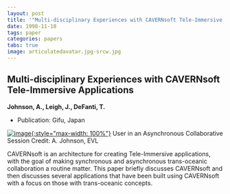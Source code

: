 ```yaml
---
layout: post
title: '"Multi-disciplinary Experiences with CAVERNsoft Tele-Immersive Applications"'
date: 1998-11-18
tags: paper
categories: papers
tabs: true
image: articulatedavatar.jpg-srcw.jpg
---
```


## Multi-disciplinary Experiences with CAVERNsoft Tele-Immersive Applications
**Johnson, A., Leigh, J., DeFanti, T.**
- Publication: Gifu, Japan


[![image](https://www.evl.uic.edu/output/originals/articulatedavatar.jpg-srcw.jpg){:style="max-width: 100%"}](https://www.evl.uic.edu/output/originals/articulatedavatar.jpg-srcw.jpg)
User in an Asynchronous Collaborative Session
Credit: A. Johnson, EVL

CAVERNsoft is an architecture for creating Tele-Immersive applications, with the goal of making synchronous and asynchronous trans-oceanic collaboration a routine matter. This paper briefly discusses CAVERNsoft and then discusses several applications that have been built using CAVERNsoft with a focus on those with trans-oceanic concepts.